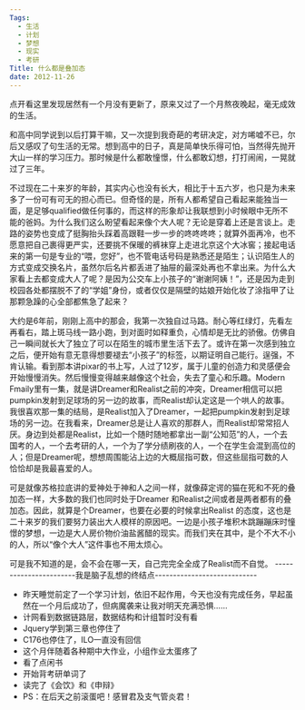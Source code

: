 ```yaml
---
Tags:
  - 生活
  - 计划
  - 梦想
  - 现实
  - 考研
Title: 什么都是叠加态
date: 2012-11-26
---
```


点开看这里发现居然有一个月没有更新了，原来又过了一个月熬夜晚起，毫无成效的生活。

和高中同学说到以后打算干嘛，又一次提到我奇葩的考研决定，对方唏嘘不已，尔后又感叹了句生活的无常。想到高中的日子，真是简单快乐得可怕，当然得先抛开大山一样的学习压力。那时候是什么都敢憧憬，什么都敢幻想，打打闹闹，一晃就过了三年。

不过现在二十来岁的年龄，其实内心也没有长大，相比于十五六岁，也只是为未来多了一份可有可无的担心而已。但奇怪的是，所有人都希望自己看起来能独当一面，是足够qualified做任何事的，而这样的形象却让我联想到小时候眼中无所不能的爸妈。<!--more-->为什么我们这么盼望看起来像个大人呢？无论是穿着上还是言谈上。走路的姿势也变成了挺胸抬头踩着高跟鞋一步一步的咚咚咚咚；就算外面再冷，也不愿意把自己裹得更严实，还要挑不保暖的裤袜穿上走进北京这个大冰窖；接起电话来的第一句是专业的“喂，您好”，也不管电话号码是熟悉还是陌生；认识陌生人的方式变成交换名片，虽然尔后名片都丢进了抽屉的最深处再也不拿出来。为什么大家看上去都变成大人了呢？是因为公交车上小孩子的“谢谢阿姨！”，还是因为走到校园各处都摆脱不了的“学姐”身份，或者仅仅是隔壁的姑娘开始化妆了涂指甲了让那颗急躁的心全部都焦急了起来？

大约是6年前，刚刚上高中的那会，我第一次独自过马路。耐心等红绿灯，先看左再看右，踏上斑马线一路小跑，到对面时如释重负，心情却是无比的骄傲。仿佛自己一瞬间就长大了独立了可以在陌生的城市里生活下去了。或许在第一次感到独立之后，便开始有意无意得想要褪去“小孩子”的标签，以期证明自己能行。逞强，不肯认输。看到那本讲pixar的书上写，人过了12岁，属于儿童的创造力和灵感便会开始慢慢消失。然后慢慢变得越来越像这个社会，失去了童心和乐趣。Modern Fmaily里有一集，就是讲Dreamer和Realist之前的冲突，Dreamer相信可以把pumpkin发射到足球场的另一边的故事，而Realist却认定这是一个哄人的故事。我很喜欢那一集的结局，是Realist加入了Dreamer，一起把pumpkin发射到足球场的另一边。在我看来，Dreamer总是让人喜欢的那群人，而Realist却常常招人厌。身边到处都是Realist，比如一个随时随地都拿出一副“公知范”的人，一个去国考的人，一个去考研的人，一个为了学分绩刷夜的人，一个在学生会混到高位的人；但是Dreamer呢，想想周围能沾上边的大概屈指可数，但这些屈指可数的人恰恰却是我最喜爱的人。

可是就像苏格拉底讲的爱神处于神和人之间一样，就像薛定谔的猫在死和不死的叠加态一样，大多数的我们也同时处于Dreamer 和Realist之间或者是两者都有的叠加态。因此，就算是个Dreamer，也要在必要的时候拿出Realist 的态度，这也是二十来岁的我们要努力装出大人模样的原因吧。一边是小孩子堆积木跳蹦蹦床时憧憬的梦想，一边是大人房价物价油盐酱醋的现实。而我们夹在其中，是个不大不小的人，所以“像个大人”这件事也不用太烦心。

可是我不知道的是，会不会在哪一天，自己完完全全成了Realist而不自觉。
-----------------------我是脑子乱想的终结点----------------------------
* 昨天睡觉前定了一个学习计划，依旧不起作用，今天也没有完成任务，早起虽然在一个月后成功了，但病魔袭来让我对明天充满恐惧……
* 计网看到数据链路层，数据结构和计组暂时没有看
* Jquery学到第三章也停住了
* C176也停住了，ILO一直没有回信
* 这个月伴随着各种期中大作业，小组作业太蛋疼了
* 看了点闲书
* 开始背考研单词了
* 读完了《会饮》和《申辩》
* PS：在后天之前滚蛋吧！感冒君及支气管炎君！